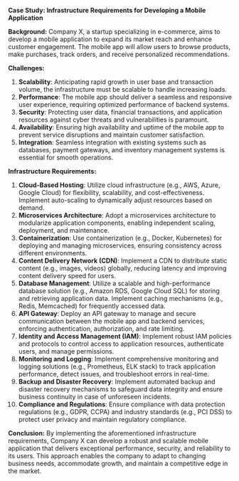 **Case Study: Infrastructure Requirements for Developing a Mobile Application**

**Background:**
Company X, a startup specializing in e-commerce, aims to develop a mobile application to expand its market reach and enhance customer engagement. The mobile app will allow users to browse products, make purchases, track orders, and receive personalized recommendations.

**Challenges:**
1. **Scalability**: Anticipating rapid growth in user base and transaction volume, the infrastructure must be scalable to handle increasing loads.
2. **Performance**: The mobile app should deliver a seamless and responsive user experience, requiring optimized performance of backend systems.
3. **Security**: Protecting user data, financial transactions, and application resources against cyber threats and vulnerabilities is paramount.
4. **Availability**: Ensuring high availability and uptime of the mobile app to prevent service disruptions and maintain customer satisfaction.
5. **Integration**: Seamless integration with existing systems such as databases, payment gateways, and inventory management systems is essential for smooth operations.

**Infrastructure Requirements:**
1. **Cloud-Based Hosting**: Utilize cloud infrastructure (e.g., AWS, Azure, Google Cloud) for flexibility, scalability, and cost-effectiveness. Implement auto-scaling to dynamically adjust resources based on demand.
2. **Microservices Architecture**: Adopt a microservices architecture to modularize application components, enabling independent scaling, deployment, and maintenance.
3. **Containerization**: Use containerization (e.g., Docker, Kubernetes) for deploying and managing microservices, ensuring consistency across different environments.
4. **Content Delivery Network (CDN)**: Implement a CDN to distribute static content (e.g., images, videos) globally, reducing latency and improving content delivery speed for users.
5. **Database Management**: Utilize a scalable and high-performance database solution (e.g., Amazon RDS, Google Cloud SQL) for storing and retrieving application data. Implement caching mechanisms (e.g., Redis, Memcached) for frequently accessed data.
6. **API Gateway**: Deploy an API gateway to manage and secure communication between the mobile app and backend services, enforcing authentication, authorization, and rate limiting.
7. **Identity and Access Management (IAM)**: Implement robust IAM policies and protocols to control access to application resources, authenticate users, and manage permissions.
8. **Monitoring and Logging**: Implement comprehensive monitoring and logging solutions (e.g., Prometheus, ELK stack) to track application performance, detect issues, and troubleshoot errors in real-time.
9. **Backup and Disaster Recovery**: Implement automated backup and disaster recovery mechanisms to safeguard data integrity and ensure business continuity in case of unforeseen incidents.
10. **Compliance and Regulations**: Ensure compliance with data protection regulations (e.g., GDPR, CCPA) and industry standards (e.g., PCI DSS) to protect user privacy and maintain regulatory compliance.

**Conclusion:**
By implementing the aforementioned infrastructure requirements, Company X can develop a robust and scalable mobile application that delivers exceptional performance, security, and reliability to its users. This approach enables the company to adapt to changing business needs, accommodate growth, and maintain a competitive edge in the market.
